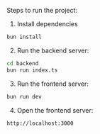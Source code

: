 Steps to run the project:

1. Install dependencies

```bash
bun install
```

2. Run the backend server:

```bash
cd backend
bun run index.ts
```

3. Run the frontend server:

```bash
bun run dev
```

4. Open the frontend server:

```bash
http://localhost:3000
```
